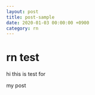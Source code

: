 ```yaml
---
layout: post
title: post-sample
date: 2020-01-03 00:00:00 +0900
category: rn
---
```

# rn test
hi this is test
for

my post